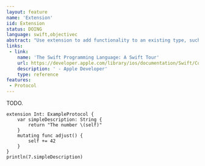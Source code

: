 ```yaml
---
layout: feature
name: 'Extension'
iid: Extension
status: DOING
language: swift,objectivec
abstract: "Use extension to add functionality to an existing type, such as new methods and computed properties."
links:
 - link:
    name: 'The Swift Programming Language: A Swift Tour'
    url: https://developer.apple.com/library/ios/documentation/Swift/Conceptual/Swift_Programming_Language/GuidedTour.html#//apple_ref/doc/uid/TP40014097-CH2-ID1
    description: ' - Apple Developer'
    type: reference
features:
 - Protocol
---
```


TODO.

<pre><code>extension Int: ExampleProtocol {
    var simpleDescription: String {
        return "The number \(self)"
    }
    mutating func adjust() {
        self += 42
    }
}
println(7.simpleDescription)</code></pre>